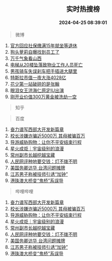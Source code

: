 <div align="center"><h2>实时热搜榜</h2><h4>2024-04-25 08:39:01</h4></div>

> 微博  

1. [官方回应社保缴满15年就坐等退休](https://s.weibo.com/weibo?q=%23%E5%AE%98%E6%96%B9%E5%9B%9E%E5%BA%94%E7%A4%BE%E4%BF%9D%E7%BC%B4%E6%BB%A115%E5%B9%B4%E5%B0%B1%E5%9D%90%E7%AD%89%E9%80%80%E4%BC%91%23&t=31&band_rank=1&Refer=top)<br />
2. [狗头萝莉自曝找到员工了](https://s.weibo.com/weibo?q=%23%E7%8B%97%E5%A4%B4%E8%90%9D%E8%8E%89%E8%87%AA%E6%9B%9D%E6%89%BE%E5%88%B0%E5%91%98%E5%B7%A5%E4%BA%86%23&t=31&band_rank=2&Refer=top)<br />
3. [万千气象看山西](https://s.weibo.com/weibo?q=%23%E4%B8%87%E5%8D%83%E6%B0%94%E8%B1%A1%E7%9C%8B%E5%B1%B1%E8%A5%BF%23&t=31&band_rank=3&Refer=top)<br />
4. [电梯从20楼坠落致物业工作人员死亡](https://s.weibo.com/weibo?q=%23%E7%94%B5%E6%A2%AF%E4%BB%8E20%E6%A5%BC%E5%9D%A0%E8%90%BD%E8%87%B4%E7%89%A9%E4%B8%9A%E5%B7%A5%E4%BD%9C%E4%BA%BA%E5%91%98%E6%AD%BB%E4%BA%A1%23&t=31&band_rank=4&Refer=top)<br />
5. [男孩骑车失误刹车把手插进大腿里](https://s.weibo.com/weibo?q=%23%E7%94%B7%E5%AD%A9%E9%AA%91%E8%BD%A6%E5%A4%B1%E8%AF%AF%E5%88%B9%E8%BD%A6%E6%8A%8A%E6%89%8B%E6%8F%92%E8%BF%9B%E5%A4%A7%E8%85%BF%E9%87%8C%23&t=31&band_rank=5&Refer=top)<br />
6. [特斯拉市值一夜大涨4028亿](https://s.weibo.com/weibo?q=%23%E7%89%B9%E6%96%AF%E6%8B%89%E5%B8%82%E5%80%BC%E4%B8%80%E5%A4%9C%E5%A4%A7%E6%B6%A84028%E4%BA%BF%23&t=31&band_rank=6&Refer=top)<br />
7. [花少第一站破碎的是张翰](https://s.weibo.com/weibo?q=%23%E8%8A%B1%E5%B0%91%E7%AC%AC%E4%B8%80%E7%AB%99%E7%A0%B4%E7%A2%8E%E7%9A%84%E6%98%AF%E5%BC%A0%E7%BF%B0%23&t=31&band_rank=7&Refer=top)<br />
8. [眼泪女王洪海仁原定IU出演](https://s.weibo.com/weibo?q=%23%E7%9C%BC%E6%B3%AA%E5%A5%B3%E7%8E%8B%E6%B4%AA%E6%B5%B7%E4%BB%81%E5%8E%9F%E5%AE%9AIU%E5%87%BA%E6%BC%94%23&t=31&band_rank=8&Refer=top)<br />
9. [刚开业价值300万黄金被洗劫一空](https://s.weibo.com/weibo?q=%23%E5%88%9A%E5%BC%80%E4%B8%9A%E4%BB%B7%E5%80%BC300%E4%B8%87%E9%BB%84%E9%87%91%E8%A2%AB%E6%B4%97%E5%8A%AB%E4%B8%80%E7%A9%BA%23&t=31&band_rank=9&Refer=top)<br />

> 知乎  


> 百度  

1. [奋力谱写西部大开发新篇章](https://www.baidu.com/s?wd=%E5%A5%8B%E5%8A%9B%E8%B0%B1%E5%86%99%E8%A5%BF%E9%83%A8%E5%A4%A7%E5%BC%80%E5%8F%91%E6%96%B0%E7%AF%87%E7%AB%A0&sa=fyb_news&rsv_dl=fyb_news)<br />
2. [校长涉嫌诈骗近5000万 其母被骗百万](https://www.baidu.com/s?wd=%E6%A0%A1%E9%95%BF%E6%B6%89%E5%AB%8C%E8%AF%88%E9%AA%97%E8%BF%915000%E4%B8%87+%E5%85%B6%E6%AF%8D%E8%A2%AB%E9%AA%97%E7%99%BE%E4%B8%87&sa=fyb_news&rsv_dl=fyb_news)<br />
3. [导游威胁购物：让你不平安结束行程](https://www.baidu.com/s?wd=%E5%AF%BC%E6%B8%B8%E5%A8%81%E8%83%81%E8%B4%AD%E7%89%A9%EF%BC%9A%E8%AE%A9%E4%BD%A0%E4%B8%8D%E5%B9%B3%E5%AE%89%E7%BB%93%E6%9D%9F%E8%A1%8C%E7%A8%8B&sa=fyb_news&rsv_dl=fyb_news)<br />
4. [星火成炬｜宇宙级别的浪漫](https://www.baidu.com/s?wd=%E6%98%9F%E7%81%AB%E6%88%90%E7%82%AC%EF%BD%9C%E5%AE%87%E5%AE%99%E7%BA%A7%E5%88%AB%E7%9A%84%E6%B5%AA%E6%BC%AB&sa=fyb_news&rsv_dl=fyb_news)<br />
5. [常州副市长越挖越宝藏](https://www.baidu.com/s?wd=%E5%B8%B8%E5%B7%9E%E5%89%AF%E5%B8%82%E9%95%BF%E8%B6%8A%E6%8C%96%E8%B6%8A%E5%AE%9D%E8%97%8F&sa=fyb_news&rsv_dl=fyb_news)<br />
6. [人民网评种地要交钱：灯不拨不明](https://www.baidu.com/s?wd=%E4%BA%BA%E6%B0%91%E7%BD%91%E8%AF%84%E7%A7%8D%E5%9C%B0%E8%A6%81%E4%BA%A4%E9%92%B1%EF%BC%9A%E7%81%AF%E4%B8%8D%E6%8B%A8%E4%B8%8D%E6%98%8E&sa=fyb_news&rsv_dl=fyb_news)<br />
7. [美国务卿访华 台湾问题摊牌](https://www.baidu.com/s?wd=%E7%BE%8E%E5%9B%BD%E5%8A%A1%E5%8D%BF%E8%AE%BF%E5%8D%8E+%E5%8F%B0%E6%B9%BE%E9%97%AE%E9%A2%98%E6%91%8A%E7%89%8C&sa=fyb_news&rsv_dl=fyb_news)<br />
8. [江苏男子称被技师引诱“加钟”](https://www.baidu.com/s?wd=%E6%B1%9F%E8%8B%8F%E7%94%B7%E5%AD%90%E7%A7%B0%E8%A2%AB%E6%8A%80%E5%B8%88%E5%BC%95%E8%AF%B1%E2%80%9C%E5%8A%A0%E9%92%9F%E2%80%9D&sa=fyb_news&rsv_dl=fyb_news)<br />
9. [港珠澳大桥变“鬼桥”系误导](https://www.baidu.com/s?wd=%E6%B8%AF%E7%8F%A0%E6%BE%B3%E5%A4%A7%E6%A1%A5%E5%8F%98%E2%80%9C%E9%AC%BC%E6%A1%A5%E2%80%9D%E7%B3%BB%E8%AF%AF%E5%AF%BC&sa=fyb_news&rsv_dl=fyb_news)<br />

> 哔哩哔哩  

1. [奋力谱写西部大开发新篇章](https://www.baidu.com/s?wd=%E5%A5%8B%E5%8A%9B%E8%B0%B1%E5%86%99%E8%A5%BF%E9%83%A8%E5%A4%A7%E5%BC%80%E5%8F%91%E6%96%B0%E7%AF%87%E7%AB%A0&sa=fyb_news&rsv_dl=fyb_news)<br />
2. [校长涉嫌诈骗近5000万 其母被骗百万](https://www.baidu.com/s?wd=%E6%A0%A1%E9%95%BF%E6%B6%89%E5%AB%8C%E8%AF%88%E9%AA%97%E8%BF%915000%E4%B8%87+%E5%85%B6%E6%AF%8D%E8%A2%AB%E9%AA%97%E7%99%BE%E4%B8%87&sa=fyb_news&rsv_dl=fyb_news)<br />
3. [导游威胁购物：让你不平安结束行程](https://www.baidu.com/s?wd=%E5%AF%BC%E6%B8%B8%E5%A8%81%E8%83%81%E8%B4%AD%E7%89%A9%EF%BC%9A%E8%AE%A9%E4%BD%A0%E4%B8%8D%E5%B9%B3%E5%AE%89%E7%BB%93%E6%9D%9F%E8%A1%8C%E7%A8%8B&sa=fyb_news&rsv_dl=fyb_news)<br />
4. [星火成炬｜宇宙级别的浪漫](https://www.baidu.com/s?wd=%E6%98%9F%E7%81%AB%E6%88%90%E7%82%AC%EF%BD%9C%E5%AE%87%E5%AE%99%E7%BA%A7%E5%88%AB%E7%9A%84%E6%B5%AA%E6%BC%AB&sa=fyb_news&rsv_dl=fyb_news)<br />
5. [常州副市长越挖越宝藏](https://www.baidu.com/s?wd=%E5%B8%B8%E5%B7%9E%E5%89%AF%E5%B8%82%E9%95%BF%E8%B6%8A%E6%8C%96%E8%B6%8A%E5%AE%9D%E8%97%8F&sa=fyb_news&rsv_dl=fyb_news)<br />
6. [人民网评种地要交钱：灯不拨不明](https://www.baidu.com/s?wd=%E4%BA%BA%E6%B0%91%E7%BD%91%E8%AF%84%E7%A7%8D%E5%9C%B0%E8%A6%81%E4%BA%A4%E9%92%B1%EF%BC%9A%E7%81%AF%E4%B8%8D%E6%8B%A8%E4%B8%8D%E6%98%8E&sa=fyb_news&rsv_dl=fyb_news)<br />
7. [美国务卿访华 台湾问题摊牌](https://www.baidu.com/s?wd=%E7%BE%8E%E5%9B%BD%E5%8A%A1%E5%8D%BF%E8%AE%BF%E5%8D%8E+%E5%8F%B0%E6%B9%BE%E9%97%AE%E9%A2%98%E6%91%8A%E7%89%8C&sa=fyb_news&rsv_dl=fyb_news)<br />
8. [江苏男子称被技师引诱“加钟”](https://www.baidu.com/s?wd=%E6%B1%9F%E8%8B%8F%E7%94%B7%E5%AD%90%E7%A7%B0%E8%A2%AB%E6%8A%80%E5%B8%88%E5%BC%95%E8%AF%B1%E2%80%9C%E5%8A%A0%E9%92%9F%E2%80%9D&sa=fyb_news&rsv_dl=fyb_news)<br />
9. [港珠澳大桥变“鬼桥”系误导](https://www.baidu.com/s?wd=%E6%B8%AF%E7%8F%A0%E6%BE%B3%E5%A4%A7%E6%A1%A5%E5%8F%98%E2%80%9C%E9%AC%BC%E6%A1%A5%E2%80%9D%E7%B3%BB%E8%AF%AF%E5%AF%BC&sa=fyb_news&rsv_dl=fyb_news)<br />
